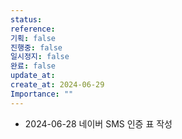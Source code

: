 ```yaml
---
status:
reference:
기획: false
진행중: false
일시정지: false
완료: false
update_at:
create_at: 2024-06-29
Importance: ""
---
```


- 2024-06-28
네이버 SMS 인증 표 작성
